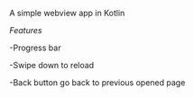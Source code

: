 A simple webview app in Kotlin

*Features*

-Progress bar

-Swipe down to reload

-Back button go back to previous opened page


